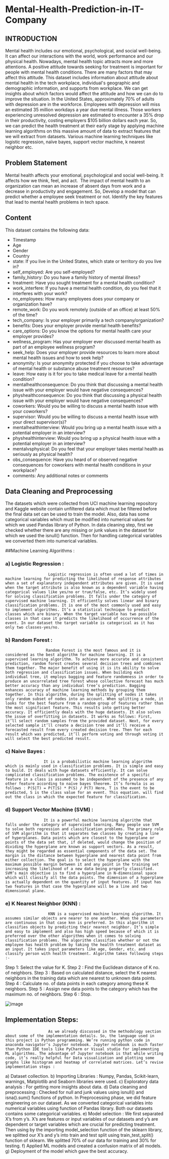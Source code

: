 # Mental-Health-Prediction-in-IT-Company

## INTRODUCTION
Mental health includes our emotional, psychological, and social well-being. It can affect our interactions with the world, work performance and our physical health. Nowadays, mental health topic attracts more and more attentions. A positive attitude towards seeking for treatment is important for people with mental health conditions. There are many factors that may affect this attitude. This dataset includes information about attitude about mental health in the tech workplace, individual's geographic and demographic information, and supports from workplace. We can get insights about which factors would affect the attitude and how we can do to improve the situation. In the United States, approximately 70% of adults with depression are in the workforce. Employees with depression will miss an estimated 35 million workdays a year due mental illness. Those workers experiencing unresolved depression are estimated to encounter a 35% drop in their productivity, costing employers $105 billion dollars each year. So, we can predict the health treatment at their early stage by applying machine learning algorithms on this massive amount of data to extract features that we will extract from datasets. Various machine learning techniques like logistic regression, naïve bayes, support vector machine, k nearest neighbor etc.


## Problem Statement 
Mental health affects your emotional, psychological and social well-being. It affects how we think, feel, and act.  The impact of mental health to an organization can mean an increase of absent days from work and a decrease in productivity and engagement. So, Develop a model that can predict whether a employee seek treatment or not. Identify the key features that lead to mental health problems in tech space.


## Content
This dataset contains the following data:

- Timestamp
- Age
- Gender
- Country
- state: If you live in the United States, which state or territory do you live in?
- self_employed: Are you self-employed?
- family_history: Do you have a family history of mental illness?
- treatment: Have you sought treatment for a mental health condition?
- work_interfere: If you have a mental health condition, do you feel that it interferes with your work?
- no_employees: How many employees does your company or organization have?
- remote_work: Do you work remotely (outside of an office) at least 50% of the time?
- tech_company: Is your employer primarily a tech company/organization?
- benefits: Does your employer provide mental health benefits?
- care_options: Do you know the options for mental health care your employer provides?
- wellness_program: Has your employer ever discussed mental health as part of an employee wellness program?
- seek_help: Does your employer provide resources to learn more about mental health issues and how to seek help?
- anonymity: Is your anonymity protected if you choose to take advantage of mental health or substance abuse treatment resources?
- leave: How easy is it for you to take medical leave for a mental health condition?
- mentalhealthconsequence: Do you think that discussing a mental health issue with your employer would have negative consequences?
- physhealthconsequence: Do you think that discussing a physical health issue with your employer would have negative consequences?
- coworkers: Would you be willing to discuss a mental health issue with your coworkers?
- supervisor: Would you be willing to discuss a mental health issue with your direct supervisor(s)?
- mentalhealthinterview: Would you bring up a mental health issue with a potential employer in an interview?
- physhealthinterview: Would you bring up a physical health issue with a potential employer in an interview?
- mentalvsphysical: Do you feel that your employer takes mental health as seriously as physical health?
- obs_consequence: Have you heard of or observed negative consequences for coworkers with mental health conditions in your workplace?
- comments: Any additional notes or comments

## Data Cleaning and Preprocessing
The datasets which were collected from UCI machine learning repository and Kaggle website contain unfiltered data which must be filtered before the final data set can be used to train the model. Also, data has some categorical variables which must be modified into numerical values for which we used Pandas library of Python. In data cleaning step, first we checked whether there are any missing or junk values in the dataset for which we used the isnull() function. Then for handling categorical variables we converted them into numerical variables.

##Machine Learning Algorithms :

### a) Logistic Regression :
                       Logistic regression is often used a lot of times in machine learning for predicting the likelihood of response attributes when a set of explanatory independent attributes are given. It is used when the target attribute is also known as a dependent variable having categorical values like yes/no or true/false, etc. It’s widely used for solving classification problems. It falls under the category of supervised machine learning. It efficiently solves linear and binary classification problems. It is one of the most commonly used and easy to implement algorithms. It’s a statistical technique to predict classes which are binary. When the target variable has two possible classes in that case it predicts the likelihood of occurrence of the event. In our dataset the target variable is categorical as it has only two classes-yes/no.
                       
### b) Random Forest :
                      Random Forest is the most famous and it is considered as the best algorithm for machine learning. It is a supervised learning algorithm. To achieve more accurate and consistent prediction, random forest creates several decision trees and combines them together. The major benefit of using it is its ability to solve both regression and classification issues. When building each individual tree, it employs bagging and feature randomness in order to produce an uncorrelated tree forest whose collective forecast has much better accuracy than any individual tree’s prediction. Bagging enhances accuracy of machine learning methods by grouping them together. In this algorithm, during the splitting of nodes it takes only random subset of nodes into an account. When splitting a node, it looks for the best feature from a random group of features rather than the most significant feature. This results into getting better accuracy. It efficiently deals with the huge datasets. It also solves the issue of overfitting in datasets. It works as follows: First, it’ll select random samples from the provided dataset. Next, for every selected sample it’ll create a decision tree and it’ll receive a forecasted result from every created decision tree. Then for each result which was predicted, it’ll perform voting and through voting it will select the best predicted result.

### c) Naive Bayes : 
                     It is a probabilistic machine learning algorithm which is mainly used in classification problems. It is simple and easy to build. It deals with huge datasets efficiently. It can solve complicated classification problems. The existence of a specific feature in a class is assumed to be independent of the presence of any other feature according to naïve bayes theorem. It’s formula is as follows : P(S|T) = P(T|S) * P(S) / P(T) Here, T is the event to be predicted, S is the class value for an event. This equation. will find out the class in which the expected feature for classification.

### d) Support Vector Machine (SVM) :
                     It is a powerful machine learning algorithm that falls under the category of supervised learning. Many people use SVM to solve both regression and classification problems. The primary role of SVM algorithm is that it separates two classes by creating a line of hyperplanes. Data points which are closest to the hyperplane or points of the data set that, if deleted, would change the position of dividing the hyperplane are known as support vectors. As a result, they might be regarded as essential components of the data set. The margin is the distance between hyperplane and nearest data point from either collection. The goal is to select the hyperplane with the maximum possible margin between it and any point in the training set increasing the likelihood of a new data being properly classified. SVM’s main objective is to find a hyperplane in N-dimensional space which will classify all the data points. The dimension of a hyperplane is actually dependent on the quantity of input features. If input has two features in that case the hyperplane will be a line and two dimensional plane.

### e) K Nearest Neighbor (KNN) :
                       KNN is a supervised machine learning algorithm. It assumes similar objects are nearer to one another. When the parameters are continuous in that case knn is preferred. In this algorithm it classifies objects by predicting their nearest neighbor. It’s simple and easy to implement and also has high speed because of which it is preferred over the other algorithms when it comes to solving classification problems. The algorithm classifies whether or not the employee has health problem by taking the health treatment dataset as an input. It takes input parameters like age, Gender, etc. and classify person with health treatment. Algorithm takes following steps :- 
Step 1:  Select the value for K.
Step 2 : Find the Euclidean distance of K no. of neighbors.
Step 3 : Based on calculated distance, select the K nearest neighbors in the training data which are nearest to
              unknown data points. 
Step 4 : Calculate no. of data points in each category among these K neighbors.
 Step 5 : Assign new data points to the category which has the maximum no. of neighbors.
Step 6 : Stop.


![image](https://user-images.githubusercontent.com/108256699/208118150-bd10bef6-5b0d-47f1-b98c-580055e4df1e.png)

## Implementation Steps:
                       As we already discussed in the methodology section about some of the implementation details. So, the language used in this project is Python programming. We’re running python code in anaconda navigator’s Jupyter notebook. Jupyter notebook is much faster than Python IDE tools like PyCharm or Visual studio for implementing ML algorithms. The advantage of Jupyter notebook is that while writing code, it’s really helpful for Data visualization and plotting some graphs like histogram and heatmap of correlated matrices. Let’s revise implementation steps : 
a) Dataset collection.
b) Importing Libraries : Numpy, Pandas, Scikit-learn, warnings, Matplotlib and Seaborn libraries were used.
c) Exploratory data analysis : For getting more insights about data.
d) Data cleaning and preprocessing : Checked for null and junk values using isnull() and isna().sum() functions of python. In Preprocessing phase, we did feature     engineering on our dataset. As we converted categorical variables into numerical variables using function of Pandas library. Both our datasets contains some  categorical variables.
e) Model selection : We first separated X’s from y’s. X’s are features or input variables of our datasets and y’s are dependent or target variables which are crucial for predicting treatment. Then using by the importing model_selection function of the sklearn library, we splitted our X’s and y’s into train and test split using train_test_split() function of sklearn. We splitted 70% of our data for training and 30% for testing.
f) Applied ML models and created a confusion matrix of all models.
g) Deployment of the model which gave the best accuracy.








